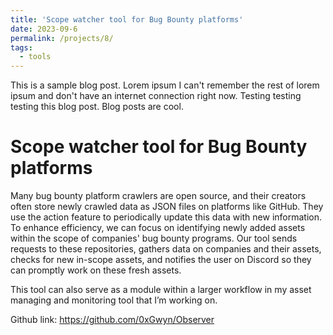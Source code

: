 ```yaml
---
title: 'Scope watcher tool for Bug Bounty platforms'
date: 2023-09-6
permalink: /projects/8/
tags:
  - tools
---
```


This is a sample blog post. Lorem ipsum I can't remember the rest of lorem ipsum and don't have an internet connection right now. Testing testing testing this blog post. Blog posts are cool.

Scope watcher tool for Bug Bounty platforms
======
Many bug bounty platform crawlers are open source, and their creators often store newly crawled data as JSON files on platforms like GitHub. They use the action feature to periodically update this data with new information. To enhance efficiency, we can focus on identifying newly added assets within the scope of companies' bug bounty programs. Our tool sends requests to these repositories, gathers data on companies and their assets, checks for new in-scope assets, and notifies the user on Discord so they can promptly work on these fresh assets. 

This tool can also serve as a module within a larger workflow in my asset managing and monitoring tool that I’m working on.

Github link: https://github.com/0xGwyn/Observer

